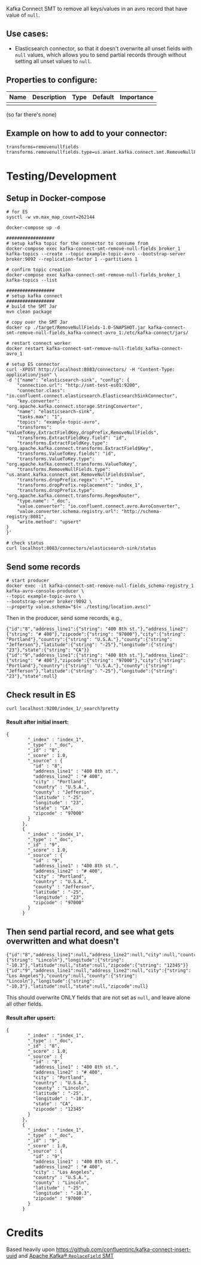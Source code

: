 Kafka Connect SMT to remove all keys/values in an avro record that have value of `null`.


## Use cases:
- Elasticsearch connector, so that it doesn't overwrite all unset fields with `null` values, which allows you to send partial records through without setting all unset values to `null`.

## Properties to configure:

|Name|Description|Type|Default|Importance|
|---|---|---|---|---|
||  |  |  |  |

(so far there's none)

## Example on how to add to your connector:
```
transforms=removenullfields
transforms.removenullfields.type=us.anant.kafka.connect.smt.RemoveNullFields$Value
```

# Testing/Development
## Setup in Docker-compose
```
# for ES
sysctl -w vm.max_map_count=262144

docker-compose up -d

##################
# setup kafka topic for the connector to consume from
docker-compose exec kafka-connect-smt-remove-null-fields_broker_1 kafka-topics --create --topic example-topic-avro --bootstrap-server broker:9092 --replication-factor 1 --partitions 1

# confirm topic creation
docker-compose exec kafka-connect-smt-remove-null-fields_broker_1 kafka-topics --list

##################
# setup kafka connect
##################
# build the SMT Jar
mvn clean package

# copy over the SMT Jar
docker cp ./target/RemoveNullFields-1.0-SNAPSHOT.jar kafka-connect-smt-remove-null-fields_kafka-connect-avro_1:/etc/kafka-connect/jars/

# restart connect worker
docker restart kafka-connect-smt-remove-null-fields_kafka-connect-avro_1

# setup ES connector
curl -XPOST http://localhost:8083/connectors/ -H "Content-Type: application/json" \
-d '{"name": "elasticsearch-sink", "config": {
    "connection.url": "http://smt-test-es01:9200",
    "connector.class": "io.confluent.connect.elasticsearch.ElasticsearchSinkConnector",
    "key.converter": "org.apache.kafka.connect.storage.StringConverter",
    "name": "elasticsearch-sink",
    "tasks.max": "1",
    "topics": "example-topic-avro",
    "transforms": "ValueToKey,ExtractFieldKey,dropPrefix,RemoveNullFields",
    "transforms.ExtractFieldKey.field": "id",
    "transforms.ExtractFieldKey.type": "org.apache.kafka.connect.transforms.ExtractField$Key",
    "transforms.ValueToKey.fields": "id",
    "transforms.ValueToKey.type": "org.apache.kafka.connect.transforms.ValueToKey",
    "transforms.RemoveNullFields.type": "us.anant.kafka.connect.smt.RemoveNullFields$Value",
    "transforms.dropPrefix.regex": ".*",
    "transforms.dropPrefix.replacement": "index_1",
    "transforms.dropPrefix.type": "org.apache.kafka.connect.transforms.RegexRouter",
    "type.name": "_doc",
    "value.converter": "io.confluent.connect.avro.AvroConverter",
    "value.converter.schema.registry.url": "http://schema-registry:8081",
    "write.method": "upsert"
}
}'

# check status
curl localhost:8083/connectors/elasticsearch-sink/status
```

## Send some records

```
# start producer
docker exec -it kafka-connect-smt-remove-null-fields_schema-registry_1 kafka-avro-console-producer \
--topic example-topic-avro \
--bootstrap-server broker:9092 \
--property value.schema="$(< ./testing/location.avsc)"
```

Then in the producer, send some records, e.g., 
```
{"id":"8","address_line1":{"string": "400 8th st."},"address_line2":{"string": "# 400"},"zipcode":{"string": "97000"},"city":{"string": "Portland"},"country":{"string": "U.S.A."},"county":{"string": "Jefferson"},"latitude":{"string": "-25"},"longitude":{"string": "23"},"state":{"string": "CA"}}
{"id":"9","address_line1":{"string": "400 8th st."},"address_line2":{"string": "# 400"},"zipcode":{"string": "97000"},"city":{"string": "Portland"},"country":{"string": "U.S.A."},"county":{"string": "Jefferson"},"latitude":{"string": "-25"},"longitude":{"string": "23"},"state":null}
```

## Check result in ES
```
curl localhost:9200/index_1/_search?pretty

```
#### Result after initial insert:
```
{
        "_index" : "index_1",
        "_type" : "_doc",
        "_id" : "8",
        "_score" : 1.0,
        "_source" : {
          "id" : "8",
          "address_line1" : "400 8th st.",
          "address_line2" : "# 400",
          "city" : "Portland",
          "country" : "U.S.A.",
          "county" : "Jefferson",
          "latitude" : "-25",
          "longitude" : "23",
          "state" : "CA",
          "zipcode" : "97000"
        }
      },
      {
        "_index" : "index_1",
        "_type" : "_doc",
        "_id" : "9",
        "_score" : 1.0,
        "_source" : {
          "id" : "9",
          "address_line1" : "400 8th st.",
          "address_line2" : "# 400",
          "city" : "Portland",
          "country" : "U.S.A.",
          "county" : "Jefferson",
          "latitude" : "-25",
          "longitude" : "23",
          "zipcode" : "97000"
        }
      }
```

## Then send partial record, and see what gets overwritten and what doesn't
```
{"id":"8","address_line1":null,"address_line2":null,"city":null,"country":null,"county":{"string": "Lincoln"},"longitude":{"string": "-10.3"},"latitude":null,"state":null,"zipcode":{"string": "12345"}}
{"id":"9","address_line1":null,"address_line2":null,"city":{"string": "Los Angeles"},"country":null,"county":{"string": "Lincoln"},"longitude":{"string": "-10.3"},"latitude":null,"state":null,"zipcode":null}
```

This should overwrite ONLY fields that are not set as `null`, and leave alone all other fields. 

#### Result after upsert:
```
{
        "_index" : "index_1",
        "_type" : "_doc",
        "_id" : "8",
        "_score" : 1.0,
        "_source" : {
          "id" : "8",
          "address_line1" : "400 8th st.",
          "address_line2" : "# 400",
          "city" : "Portland",
          "country" : "U.S.A.",
          "county" : "Lincoln",
          "latitude" : "-25",
          "longitude" : "-10.3",
          "state" : "CA",
          "zipcode" : "12345"
        }
      },
      {
        "_index" : "index_1",
        "_type" : "_doc",
        "_id" : "9",
        "_score" : 1.0,
        "_source" : {
          "id" : "9",
          "address_line1" : "400 8th st.",
          "address_line2" : "# 400",
          "city" : "Los Angeles",
          "country" : "U.S.A.",
          "county" : "Lincoln",
          "latitude" : "-25",
          "longitude" : "-10.3",
          "zipcode" : "97000"
        }
      }
```

# Credits
Based heavily upon https://github.com/confluentinc/kafka-connect-insert-uuid and [Apache Kafka® `ReplaceField` SMT](https://github.com/apache/kafka/blob/trunk/connect/transforms/src/main/java/org/apache/kafka/connect/transforms/ReplaceField.java)

